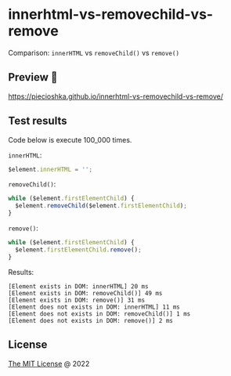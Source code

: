 # innerhtml-vs-removechild-vs-remove

Comparison: `innerHTML` vs `removeChild()` vs `remove()`

## Preview 🎉

<https://piecioshka.github.io/innerhtml-vs-removechild-vs-remove/>

## Test results

Code below is execute 100_000 times.

`innerHTML`:
```js
$element.innerHTML = '';
```

`removeChild()`:
```js
while ($element.firstElementChild) {
  $element.removeChild($element.firstElementChild);
}
```

`remove()`:
```js
while ($element.firstElementChild) {
  $element.firstElementChild.remove();
}
```

Results:

```
[Element exists in DOM: innerHTML] 20 ms
[Element exists in DOM: removeChild()] 49 ms
[Element exists in DOM: remove()] 31 ms
[Element does not exists in DOM: innerHTML] 11 ms
[Element does not exists in DOM: removeChild()] 1 ms
[Element does not exists in DOM: remove()] 2 ms
```

## License

[The MIT License](http://piecioshka.mit-license.org) @ 2022
